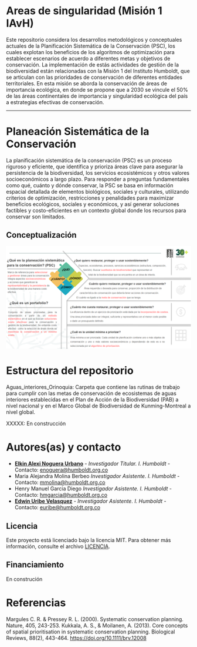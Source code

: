 # Areas de singularidad (Misión 1 IAvH)
Este repositorio considera los desarrollos metodológicos y conceptuales actuales de la Planificación Sistemática de la Conservación (PSC), los cuales explotan los beneficios de los algoritmos de optimización para establecer escenarios de acuerdo a diferentes metas y objetivos de conservación. La implementación de  estás actividades de gestión de la biodiversidad están relacionadas con la Misión 1 del Instituto Humboldt, que se articulan con las prioridades de conservación de diferentes entidades territoriales. En esta misión se aborda la conservación de áreas de importancia ecológica, en donde se propone que a 2030 se vincule el 50% de las áreas continentales de importancia y singularidad ecológica del país a estrategias efectivas de conservación.

---


# Planeación Sistemática de la Conservación
La planificación sistemática de la conservación (PSC) es un proceso riguroso y eficiente, que identifica y prioriza áreas clave para asegurar la persistencia de la biodiversidad, los servicios ecosistémicos y otros valores socioeconómicos a largo plazo. Para responder a preguntas fundamentales como qué, cuánto y dónde conservar, la PSC se basa en información espacial detallada de elementos biológicos, sociales y culturales, utilizando criterios de optimización, restricciones y penalidades para maximizar beneficios ecológicos, sociales y económicos, y así generar soluciones factibles y costo-eficientes en un contexto global donde los recursos para conservar son limitados.

## Conceptualización
![Image](https://github.com/PEM-Humboldt/singularidad-m1-2023/blob/cdf4b5036a599262749f7edb99a9bf3a53e4d255/Imagenes/Conceptualizacion_General.png)

# Estructura del repositorio

Aguas_interiores_Orinoquia: Carpeta que contiene las rutinas de trabajo para cumplir con las metas de conservación de ecosistemas de aguas interiores establecidas en el Plan de Acción de la Biodiversidad (PAB) a nivel nacional y en el Marco Global de Biodiversidad de Kunming-Montreal a nivel global.

XXXXX: En construcción


# Autores(as) y contacto
* **[Elkin Alexi Noguera Urbano](https://github.com/elkalexno)** - *Investigador Titular. I. Humboldt* -  Contacto: enoguera@humboldt.org.co
* Maria Alejandra Molina Berbeo  *Investigador Asistente. I. Humboldt* - Contacto: mmolina@humboldt.org.co 
* Henry Manuel Garcia Diego *Investigador Asistente. I. Humboldt* - Contacto: hmgarcia@humboldt.org.co 
* **[Edwin Uribe Velasquez](https://github.com/edwinuribeecobio)** - *Investigador Asistente. I. Humboldt* - Contacto: euribe@humboldt.org.co
## Licencia

Este proyecto está licenciado bajo la licencia MIT. Para obtener más información, consulte el archivo [LICENCIA](https://github.com/PEM-Humboldt/climate-vulnerability-index/blob/main/LICENSE). 

## Financiamiento

En construción

# Referencias
Margules C. R. & Pressey R. L. (2000). Systematic conservation planning. Nature, 405, 243-253.
Kukkala, A. S., & Moilanen, A. (2013). Core concepts of spatial prioritisation in systematic conservation planning. Biological Reviews, 88(2), 443-464. https://doi.org/10.1111/brv.12008




